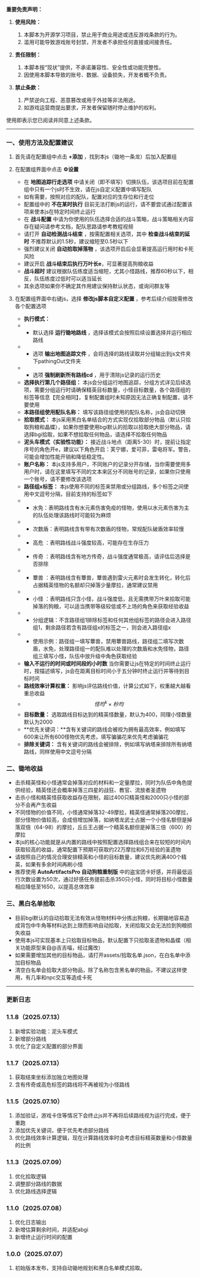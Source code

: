 **重要免责声明：**

1. **使用风险：**
   1. 本脚本为开源学习项目，禁止用于商业用途或违反游戏条款的行为。
   2. 滥用可能导致游戏账号封禁，开发者不承担任何直接或间接责任。

2. **责任限制：**
   1. 本脚本按“现状”提供，不承诺兼容性、安全性或功能完整性。
   2. 因使用本脚本导致的账号、数据、设备损失，开发者概不负责。

3. **禁止条款：**
   1. 严禁逆向工程、恶意篡改或用于外挂等非法用途。
   2. 如游戏运营商提出要求，开发者保留随时停止维护的权利。

使用即表示您已阅读并同意上述条款。

---

### 一、**使用方法及配置建议**
1. 首先请在配置组中点击 **+添加** ，找到本js（锄地一条龙）后加入配置组

2. 在配置组界面中点击 **⚙️设置** 
   - 在 **地图追踪行走选项** 中请关闭（即不填写）切换队伍，该选项目前在配置组中只有一个js时不生效，请在js自定义配置中填写配队
   - 如有需要，按照对应的配队，配置对应的生存位和行走位
   - 配置组中的 **不在某时执行** 目前无法打断js的运行，请不要尝试通过配置该项来使本js在特定时间终止运行
   - 在 **战斗配置** 中请为你使用的队伍选择合适的战斗策略，战斗策略相关内容存在疑问请参考文档，配队思路请参考教程视频
   - 请打开 **自动检测战斗结束** ，按需配置相关选项，其中 **检查战斗结束的延时** 不推荐默认的1.5秒，建议缩短至0.5秒以下
   - 强烈建议关闭 **自动拾取掉落物** ，该选项开启后会显著提高运行用时和卡死风险
   - 建议开启 **战斗结束后执行万叶长e**，可显著提高狗粮收益
   - **战斗超时** 建议根据队伍练度适当缩短，尤其小怪路线，推荐60秒以下，相反，队伍练度过低时可以适当延长
   - 其余选项如果你不确定其作用建议保持默认状态，或询问群友等

3. 在配置组界面中右键js，选择 **修改js脚本自定义配置** ，参考后续介绍按需修改各个配置选项
   - **执行模式：** 
   - - 默认选择 **运行锄地路线** ，选择该模式会按照后续设置选择并运行相应路线
   - - 选项 **输出地图追踪文件** ，会将选择的路线读取并分组输出到js文件夹下pathingOut文件夹
   - - 选项 **强制刷新所有路线cd** ，用于清除js记录的运行历史
   - **选择执行第几个路径组：** 本js会分组运行地图追踪，分组方式详见后续选项，需要分组运行时请确保精英目标数量，小怪目标数量，各个路径组的标签等信息【完全相同】，复制配置组时未知原因无法正确复制配置，请不要使用
   - **本路径组使用配队名称：** 填写该路径组使用的配队名称，js会自动切换
   - **拾取模式：** 本js采用黑白名单结合的方式实现仅拾取部分物品（默认只拾取狗粮和晶蝶），如果你想要使用bgi默认的拾取以拾取绝大部分物品，请选择bgi拾取，如果不想拾取任何物品，请选择不拾取任何物品
   - **泥头车模式（实验性功能）：** 接近战斗地点（距离5-30）时，提前让指定序号的角色开e，建议以下角色开启：芙宁娜，爱可菲，雷电将军。警告，可能会增加性能开销和降低稳定性。
   - **账户名称：** 本js支持多用户，不同账户的记录分开存储，当你需要使用多用户时，请在这里填写不同的文本来区分不同账号的记录，如果你只使用一个账号，请不要修改该选项
   - **路径组x标签：** 本js使用不同的标签来禁用或分组路线，多个标签之间使用中文逗号分隔，目前支持的标签如下
   - - 水免：表明路线含有水元素伤害免疫的怪物，使用以水元素伤害为主的队伍处理该路线时可能较为麻烦
   - - 次数盾：表明路线含有带有次数盾的怪物，常规配队破盾效率较慢
   - - 高危 ：表明路线战斗强度较高，可能存在生存压力
   - - 传奇 ：表明路线含有地方传奇，战斗强度通常极高，请评估后选择是否排除
   - - 蕈兽 ：表明路线含有蕈兽，蕈兽遇到雷火元素时会发生转化，转化后占据精英怪物的名额却只掉落少量摩拉，通常建议禁用
   - - 小怪 ：表明路线只含小怪，战斗强度低，且无需携带万叶来拾取可能掉落的狗粮，可以适当携带等级较低或不上场的角色来获取经验收益
   - - 分组逻辑：不含路径组1排除标签和任何其他组标签的路径会进入路径组1，剩余路径若含有路径组x的标签之一，则会进入路径组x
   - - 使用示例：路径组一填写蕈兽，禁用蕈兽路线，路径组二填写次数盾，水免，处理路径组一的配队难以处理的次数盾和水免怪物，路径组三填写小怪，队伍中放升级中角色获取经验
   - **输入不运行的时间或时间段的小时数** 当你需要让js在特定的时间终止运行时，按描述填写，js会在距离目标时间小于五分钟时终止运行并等待到目标时间
   - **路线效率计算权重：** 影响js评估路线价值，计算公式如下，权重越大越看重总收益
   - $$ 怪均^k \times 秒均 $$
   - **目标数量：** 选取路线目标达到的精英怪数量，默认为400，同理小怪数量默认为2000
   - **优先关键词：**含有关键词的路线会被视为拥有最高效率，例如填写600来让所有600怪物优先考虑，填写骗骗花来优先考虑骗骗花
   - **排除关键词：** 含有关键词的路线会被排除，例如填写纳塔来排除所有纳塔路线，同样使用中文逗号分隔

### 二、**锄地收益**
 - 击杀精英怪和小怪通常会掉落对应的材料和一定量摩拉，同时为队伍中角色提供经验，精英怪还会概率掉落三四星的战狂、教官、流放者圣遗物
 - 击杀小怪和精英怪获取收益存在限制，超过400只精英怪和2000只小怪的部分不会再产生收益
 - 不同怪物的价值不同，小怪通常掉落32-49摩拉，精英怪通常掉落200摩拉，部分怪物价值较高，会成倍增加掉落，如纳塔龙武士占据一个小怪名额但是掉落双倍（64-98）的摩拉，丘丘王占据一个精英名额但是掉落三倍（600）的摩拉
 - 本js的核心功能就是从内置的路线中按照配置选择路线组合来在较短的时间内获取较高的收益，通常配置下预期可获取约22万摩拉和6万经验的圣遗物
 - 请按照自己的情况合理安排精英和小怪的目标数量，建议优先刷满400个精英，如果有多余时间再刷小怪
 - 推荐使用 **AutoArtifactsPro 自动狗粮重制版** 中的盗宝团卡好感，并将最低运行次数设置为50次，通过好感任务提前击杀350只小怪，同时将目标小怪数量相应降低至1650，以提高总体效率

### 三、**黑白名单拾取**
 - 目前bgi默认的自动拾取无法有效从怪物材料中分拣出狗粮，长期锄地容易造成背包中牛角等材料达到上限而影响自动拾取，关闭拾取又会无法捡到狗粮损失收益
 - 使用本js可实现基本上只拾取目标物品，默认配置下只拾取圣遗物和晶蝶（相关功能原型来自@吉吉喵，经过魔改）
 - 如果需要增加其他的目标物品，请打开assets/拾取名单.json，在白名单中添加目标物品
 - 清空白名单会拾取大部分物品，除了名称包含黑名单的物品，不建议这样使用，有几率和npc交互等造成卡死

---
### 更新日志
### 1.1.8（2025.07.13）
1. 新增实验功能：泥头车模式
2. 新增部分路线
3. 优化了自定义配置的部分界面
### 1.1.7（2025.07.13）
1. 获取结束坐标添加独立地图处理
2. 含有传奇或高危标签的路线将不再被视为小怪路线
### 1.1.5（2025.07.10）
1. 添加验证，游戏卡住等情况下会终止js并不再将后续路线视为运行完成，便于重跑
2. 添加优先关键词，便于优先考虑部分路线
3. 优化路线效率计算逻辑，现在计算路线效率时会考虑目标精英数量和小怪数量的比例
### 1.1.3（2025.07.09）
1. 优化拾取逻辑
2. 调整部分路线的数据
3. 优化路线选择逻辑
### 1.1.0（2025.07.08）
1. 优化日志输出
2. 新增估算剩余时间，并适配abgi
3. 新增终止运行时间的配置
### 1.0.0（2025.07.07）
1. 初始版本发布，支持自动锄地规划和黑白名单模式拾取。

